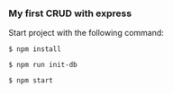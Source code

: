 <h3>My first CRUD with express</h3>
<p>Start project with the following command:</p>
<p><code>$ npm install</code></p>
<p><code>$ npm run init-db</code></p>
<p><code>$ npm start</code></p>
